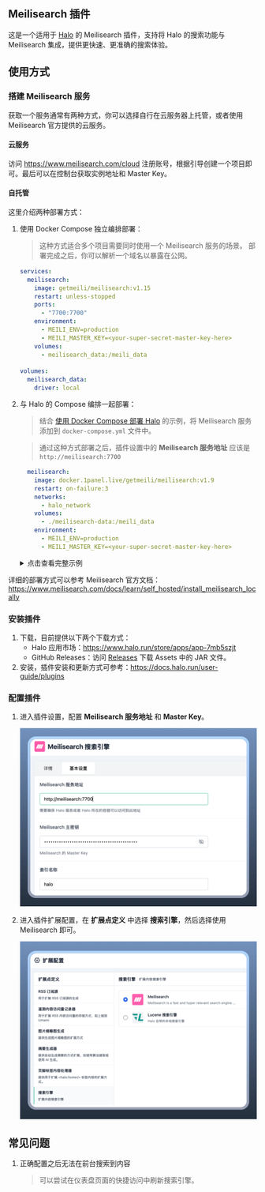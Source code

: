 ## Meilisearch 插件

这是一个适用于 [Halo](https://github.com/halo-dev/halo) 的 Meilisearch 插件，支持将 Halo 的搜索功能与 Meilisearch 集成，提供更快速、更准确的搜索体验。

## 使用方式

### 搭建 Meilisearch 服务

获取一个服务通常有两种方式，你可以选择自行在云服务器上托管，或者使用 Meilisearch 官方提供的云服务。

#### 云服务

访问 <https://www.meilisearch.com/cloud> 注册账号，根据引导创建一个项目即可。最后可以在控制台获取实例地址和 Master Key。

#### 自托管

这里介绍两种部署方式：

1. 使用 Docker Compose 独立编排部署：

   > 这种方式适合多个项目需要同时使用一个 Meilisearch 服务的场景。
   > 部署完成之后，你可以解析一个域名以暴露在公网。

   ```yaml
   services:
     meilisearch:
       image: getmeili/meilisearch:v1.15
       restart: unless-stopped
       ports:
         - "7700:7700"
       environment:
         - MEILI_ENV=production
         - MEILI_MASTER_KEY=<your-super-secret-master-key-here>
       volumes:
         - meilisearch_data:/meili_data

   volumes:
     meilisearch_data:
       driver: local
   ```

2. 与 Halo 的 Compose 编排一起部署：

   > 结合 [使用 Docker Compose 部署 Halo](https://docs.halo.run/getting-started/install/docker-compose) 的示例，将 Meilisearch 服务添加到 `docker-compose.yml` 文件中。

   > 通过这种方式部署之后，插件设置中的 **Meilisearch 服务地址** 应该是 `http://meilisearch:7700`

    ```yaml
      meilisearch:
        image: docker.1panel.live/getmeili/meilisearch:v1.9
        restart: on-failure:3
        networks:
          - halo_network
        volumes:
          - ./meilisearch-data:/meili_data
        environment:
          - MEILI_ENV=production
          - MEILI_MASTER_KEY=<your-super-secret-master-key-here>
    ```

    <details>
      <summary>点击查看完整示例</summary>

      ```yaml
      version: "3"

      services:
        halo:
          image: registry.fit2cloud.com/halo/halo:2.21
          restart: on-failure:3
          depends_on:
            halodb:
              condition: service_healthy
          networks:
            halo_network:
          volumes:
            - ./halo2:/root/.halo2
          ports:
            - "8090:8090"
          healthcheck:
            test: ["CMD", "curl", "-f", "http://localhost:8090/actuator/health/readiness"]
            interval: 30s
            timeout: 5s
            retries: 5
            start_period: 30s
          environment:
            - JVM_OPTS=-Xmx256m -Xms256m
          command:
            - --spring.r2dbc.url=r2dbc:pool:postgresql://halodb/halo
            - --spring.r2dbc.username=halo
            - --spring.r2dbc.password=openpostgresql
            - --spring.sql.init.platform=postgresql
            - --halo.external-url=http://localhost:8090/
        halodb:
          image: postgres:15.4
          restart: on-failure:3
          networks:
            halo_network:
          volumes:
            - ./db:/var/lib/postgresql/data
          healthcheck:
            test: [ "CMD", "pg_isready" ]
            interval: 10s
            timeout: 5s
            retries: 5
          environment:
            - POSTGRES_PASSWORD=openpostgresql
            - POSTGRES_USER=halo
            - POSTGRES_DB=halo
            - PGUSER=halo
        meilisearch:
          image: docker.1panel.live/getmeili/meilisearch:v1.9
          restart: on-failure:3
          networks:
            - halo_network
          volumes:
            - ./meilisearch-data:/meili_data
          environment:
            - MEILI_ENV=production
            - MEILI_MASTER_KEY=<your-super-secret-master-key-here>

      networks:
        halo_network:
      ```

    </details>

详细的部署方式可以参考 Meilisearch 官方文档：<https://www.meilisearch.com/docs/learn/self_hosted/install_meilisearch_locally>

### 安装插件

1. 下载，目前提供以下两个下载方式：
    - Halo 应用市场：<https://www.halo.run/store/apps/app-7mb5szjt>
    - GitHub Releases：访问 [Releases](https://github.com/halo-sigs/plugin-meilisearch/releases) 下载 Assets 中的 JAR 文件。
2. 安装，插件安装和更新方式可参考：<https://docs.halo.run/user-guide/plugins>

### 配置插件

1. 进入插件设置，配置 **Meilisearch 服务地址** 和 **Master Key**。

    ![](./images/plugin-setting.png)

2. 进入插件扩展配置，在 **扩展点定义** 中选择 **搜索引擎**，然后选择使用 Meilisearch 即可。

    ![](./images/extension-point-setting.png)

## 常见问题

1. 正确配置之后无法在前台搜索到内容

   > 可以尝试在仪表盘页面的快捷访问中刷新搜索引擎。
